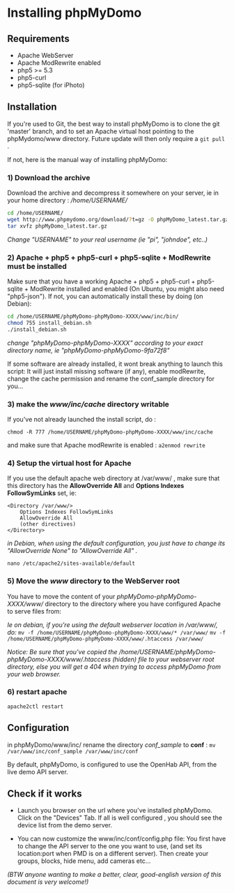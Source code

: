 # Installing phpMyDomo

## Requirements ############################################

- Apache WebServer
- Apache ModRewrite enabled
- php5 >= 5.3
- php5-curl
- php5-sqlite (for iPhoto)



## Installation ##############################################
If you're used to Git, the best way to install phpMyDomo is to clone the git 'master' branch, and to set an Apache virtual host pointing to the phpMydomo/www directory.
Future update will then only require a `git pull` .

If not, here is the manual way of installing phpMyDomo:


### 1) Download the archive 

Download the archive and decompress it somewhere on your server, ie in your home directory : */home/USERNAME/*

```sh
cd /home/USERNAME/
wget http://www.phpmydomo.org/download/?t=gz -O phpMyDomo_latest.tar.gz
tar xvfz phpMyDomo_latest.tar.gz
```
_Change "USERNAME" to your real username (ie "pi", "johndoe", etc..)_


### 2) Apache + php5 + php5-curl + php5-sqlite + ModRewrite must be installed

Make sure that you have a working Apache + php5 + php5-curl + php5-sqlite + ModRewrite installed and enabled (On Ubuntu, you might also need "php5-json"). If not, you can automatically install these by doing (on Debian):

```sh
cd /home/USERNAME/phpMyDomo-phpMyDomo-XXXX/www/inc/bin/
chmod 755 install_debian.sh
./install_debian.sh
```
_change "phpMyDomo-phpMyDomo-XXXX" according to your exact directory name, ie "phpMyDomo-phpMyDomo-9fa72f8"_

If some software are already installed, it wont break anything to launch this script: It will just install missing software (if any), enable modRewrite, change the cache permission and rename the conf_sample directory for you...


### 3) make the _www/inc/cache_ directory writable
If you've not already launched the install script, do :

`chmod -R 777 /home/USERNAME/phpMyDomo-phpMyDomo-XXXX/www/inc/cache`

and make sure that Apache modRewrite is enabled : `a2enmod rewrite`


### 4) Setup the virtual host for Apache 
If you use the default apache web directory at /var/www/ , make sure that this directory has the __AllowOverride All__ and __Options Indexes FollowSymLinks__ set, ie:

```
<Directory /var/www/>	
	Options Indexes FollowSymLinks
	AllowOverride All
	(other directives)
</Directory>
```

_in Debian, when using the default configuration, you just have to change its "AllowOverride None" to "AllowOverride All" ._

`nano /etc/apache2/sites-available/default`


### 5) Move the *www* directory to the WebServer root

You have to move the content of your *phpMyDomo-phpMyDomo-XXXX/www/* directory to the directory where you have configured Apache to serve files from:

_Ie on debian, if you're using the default webserver location in /var/www/, do:_
`mv -f /home/USERNAME/phpMyDomo-phpMyDomo-XXXX/www/* /var/www/`
`mv -f /home/USERNAME/phpMyDomo-phpMyDomo-XXXX/www/.htaccess /var/www/`

_Notice: Be sure that you've copied the /home/USERNAME/phpMyDomo-phpMyDomo-XXXX/www/.htaccess (hidden) file to your webserver root directory, else you will get a 404 when trying to access phpMyDomo from your web browser._


### 6) restart apache
`apache2ctl restart`


## Configuration ##########################################

in phpMyDomo/www/inc/
rename the directory *conf_sample* to __conf__ :
`mv /var/www/inc/conf_sample /var/www/inc/conf`

By default, phpMyDomo, is configured to use the OpenHab API, from the live demo API server.


## Check if it works #########################################

- Launch you browser on the url where you've installed phpMyDomo.
 Click on the "Devices" Tab. If all is well configured , you should see the device list from the demo server.

- You can now customize the www/inc/conf/config.php file: You first have to change the API server to the one you want to use, (and set its location:port when PMD  is on a different server). Then create your groups, blocks, hide menu, add cameras etc...



_(BTW anyone wanting to make a better, clear,  good-english version of this document is very welcome!)_
